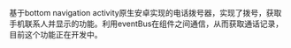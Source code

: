 基于bottom navigation activity原生安卓实现的电话拨号器，实现了拨号，获取手机联系人并显示的功能。利用eventBus在组件之间通信，从而获取通话记录，目前这个功能正在开发中。